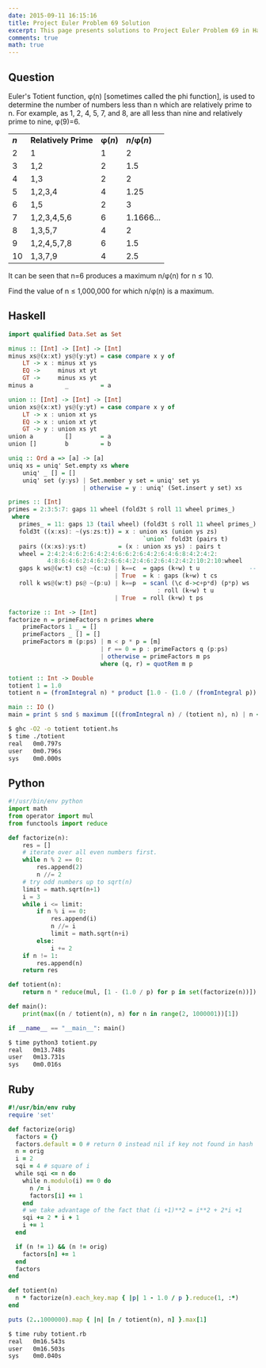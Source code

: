 ```yaml
---
date: 2015-09-11 16:15:16
title: Project Euler Problem 69 Solution
excerpt: This page presents solutions to Project Euler Problem 69 in Haskell, Python and Ruby.
comments: true
math: true
---
```



## Question

<p>
Euler's Totient function, φ(n) [sometimes called the phi function], is used to determine the number of numbers less than n which are relatively prime to n. For example, as 1, 2, 4, 5, 7, and 8, are all less than nine and relatively prime to nine, φ(9)=6.
</p>

<table class="table">
<tbody><tr>
<td><b><i>n</i></b></td>
<td><b>Relatively Prime</b></td>
<td><b>φ(<i>n</i>)</b></td>
<td><b><i>n</i>/φ(<i>n</i>)</b></td>
</tr>
<tr>
<td>2</td>
<td>1</td>
<td>1</td>
<td>2</td>
</tr>
<tr>
<td>3</td>
<td>1,2</td>
<td>2</td>
<td>1.5</td>
</tr>
<tr>
<td>4</td>
<td>1,3</td>
<td>2</td>
<td>2</td>
</tr>
<tr>
<td>5</td>
<td>1,2,3,4</td>
<td>4</td>
<td>1.25</td>
</tr>
<tr>
<td>6</td>
<td>1,5</td>
<td>2</td>
<td>3</td>
</tr>
<tr>
<td>7</td>
<td>1,2,3,4,5,6</td>
<td>6</td>
<td>1.1666...</td>
</tr>
<tr>
<td>8</td>
<td>1,3,5,7</td>
<td>4</td>
<td>2</td>
</tr>
<tr>
<td>9</td>
<td>1,2,4,5,7,8</td>
<td>6</td>
<td>1.5</td>
</tr>
<tr>
<td>10</td>
<td>1,3,7,9</td>
<td>4</td>
<td>2.5</td>
</tr>
</tbody></table>

<p>
It can be seen that n=6 produces a maximum n/φ(n) for n ≤ 10.
</p>

<p>
Find the value of n ≤ 1,000,000 for which n/φ(n) is a maximum.
</p>






## Haskell

```haskell
import qualified Data.Set as Set

minus :: [Int] -> [Int] -> [Int]
minus xs@(x:xt) ys@(y:yt) = case compare x y of
    LT -> x : minus xt ys
    EQ ->     minus xt yt
    GT ->     minus xs yt
minus a         _         = a

union :: [Int] -> [Int] -> [Int]
union xs@(x:xt) ys@(y:yt) = case compare x y of
    LT -> x : union xt ys
    EQ -> x : union xt yt
    GT -> y : union xs yt
union a         []        = a
union []        b         = b

uniq :: Ord a => [a] -> [a]
uniq xs = uniq' Set.empty xs where
    uniq' _ [] = []
    uniq' set (y:ys) | Set.member y set = uniq' set ys
                     | otherwise = y : uniq' (Set.insert y set) xs

primes :: [Int]
primes = 2:3:5:7: gaps 11 wheel (fold3t $ roll 11 wheel primes_)
 where
   primes_ = 11: gaps 13 (tail wheel) (fold3t $ roll 11 wheel primes_)     -- separate feed
   fold3t ((x:xs): ~(ys:zs:t)) = x : union xs (union ys zs)
                                      `union` fold3t (pairs t)              -- fold3t: 5% ~ 10% speedup
   pairs ((x:xs):ys:t)         = (x : union xs ys) : pairs t
   wheel = 2:4:2:4:6:2:6:4:2:4:6:6:2:6:4:2:6:4:6:8:4:2:4:2:
           4:8:6:4:6:2:4:6:2:6:6:4:2:4:6:2:6:4:2:4:2:10:2:10:wheel
   gaps k ws@(w:t) cs@ ~(c:u) | k==c  = gaps (k+w) t u              -- (*  better fold, w/ Wheel!   *)
                              | True  = k : gaps (k+w) t cs
   roll k ws@(w:t) ps@ ~(p:u) | k==p  = scanl (\c d->c+p*d) (p*p) ws
                                          : roll (k+w) t u
                              | True  = roll (k+w) t ps

factorize :: Int -> [Int]
factorize n = primeFactors n primes where
    primeFactors 1 _ = []
    primeFactors _ [] = []
    primeFactors m (p:ps) | m < p * p = [m]
                          | r == 0 = p : primeFactors q (p:ps)
                          | otherwise = primeFactors m ps
                          where (q, r) = quotRem m p

totient :: Int -> Double
totient 1 = 1.0
totient n = (fromIntegral n) * product [1.0 - (1.0 / (fromIntegral p)) | p <- uniq $ factorize n]

main :: IO ()
main = print $ snd $ maximum [((fromIntegral n) / (totient n), n) | n <- [1..1000000]]
```


```bash
$ ghc -O2 -o totient totient.hs
$ time ./totient
real   0m0.797s
user   0m0.796s
sys    0m0.000s
```



## Python

```python
#!/usr/bin/env python
import math
from operator import mul
from functools import reduce

def factorize(n):
    res = []
    # iterate over all even numbers first.
    while n % 2 == 0:
        res.append(2)
        n //= 2
    # try odd numbers up to sqrt(n)
    limit = math.sqrt(n+1)
    i = 3
    while i <= limit:
        if n % i == 0:
            res.append(i)
            n //= i
            limit = math.sqrt(n+i)
        else:
            i += 2
    if n != 1:
        res.append(n)
    return res

def totient(n):
    return n * reduce(mul, [1 - (1.0 / p) for p in set(factorize(n))])

def main():
    print(max((n / totient(n), n) for n in range(2, 1000001))[1])

if __name__ == "__main__": main()
```


```bash
$ time python3 totient.py
real   0m13.748s
user   0m13.731s
sys    0m0.016s
```



## Ruby

```ruby
#!/usr/bin/env ruby
require 'set'

def factorize(orig)
  factors = {}
  factors.default = 0 # return 0 instead nil if key not found in hash
  n = orig
  i = 2
  sqi = 4 # square of i
  while sqi <= n do
    while n.modulo(i) == 0 do
      n /= i
      factors[i] += 1
    end
    # we take advantage of the fact that (i +1)**2 = i**2 + 2*i +1
    sqi += 2 * i + 1
    i += 1
  end

  if (n != 1) && (n != orig)
    factors[n] += 1
  end
  factors
end

def totient(n)
  n * factorize(n).each_key.map { |p| 1 - 1.0 / p }.reduce(1, :*)
end

puts (2..1000000).map { |n| [n / totient(n), n] }.max[1]
```


```bash
$ time ruby totient.rb
real   0m16.543s
user   0m16.503s
sys    0m0.040s
```


